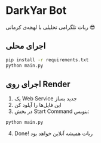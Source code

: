 # DarkYar Bot

ربات تلگرامی تحلیلی با لهجه‌ی کرمانی 😎

## اجرای محلی

```bash
pip install -r requirements.txt
python main.py
```

## اجرای روی Render

1. یک Web Service جدید بساز
2. این فایل‌ها را آپلود کن
3. در بخش Start Command بنویس:
```
python main.py
```
4. Done! ربات همیشه آنلاین خواهد بود
